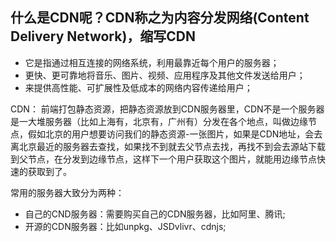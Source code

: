 ## 什么是CDN呢？CDN称之为内容分发网络(Content Delivery Network)，缩写CDN
- 它是指通过相互连接的网络系统，利用最靠近每个用户的服务器；
- 更快、更可靠地将音乐、图片、视频、应用程序及其他文件发送给用户；
- 来提供高性能、可扩展性及低成本的网络内容传递给用户；

CDN：
  前端打包静态资源，把静态资源放到CDN服务器里，CDN不是一个服务器是一大堆服务器（比如上海有，北京有，广州有）分发在各个地点，叫做边缘节点，假如北京的用户想要访问我们的静态资源-一张图片，如果是CDN地址，会去离北京最近的服务器去查找，如果找不到就去父节点去找，再找不到会去源站下载到父节点，在分发到边缘节点，这样下一个用户获取这个图片，就能用边缘节点快速的获取到了。

  常用的服务器大致分为两种：
  - 自己的CND服务器：需要购买自己的CDN服务器，比如阿里、腾讯;
  - 开源的CDN服务器：比如unpkg、JSDvlivr、cdnjs;